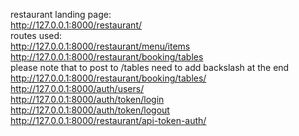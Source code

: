 restaurant landing page:  
http://127.0.0.1:8000/restaurant/  
routes used:  
http://127.0.0.1:8000/restaurant/menu/items  
http://127.0.0.1:8000/restaurant/booking/tables  
please note that to post to /tables need to add backslash at the end http://127.0.0.1:8000/restaurant/booking/tables/  
http://127.0.0.1:8000/auth/users/  
http://127.0.0.1:8000/auth/token/login  
http://127.0.0.1:8000/auth/token/logout  
http://127.0.0.1:8000/restaurant/api-token-auth/  
